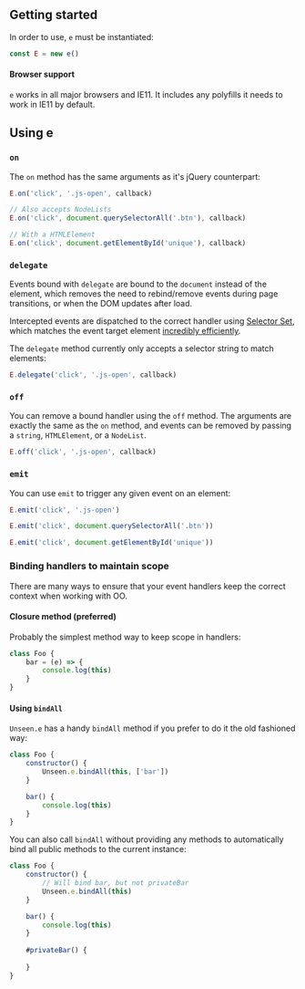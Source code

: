 ## Getting started

In order to use, `e` must be instantiated:

````js
const E = new e()
````

#### Browser support
`e` works in all major browsers and IE11. It includes any polyfills it needs to work in IE11 by default.


## Using e

### `on`
The `on` method has the same arguments as it's jQuery counterpart:

````js
E.on('click', '.js-open', callback)

// Also accepts NodeLists
E.on('click', document.querySelectorAll('.btn'), callback)

// With a HTMLElement
E.on('click', document.getElementById('unique'), callback)
````

### `delegate`
Events bound with `delegate` are bound to the `document` instead of the element, which removes the need to rebind/remove events during page transitions, or when the DOM updates after load.

Intercepted events are dispatched to the correct handler using [Selector Set](https://github.com/josh/selector-set), which matches the event target element [incredibly efficiently](https://github.com/josh/selector-set#inspired-by-browsers).

The `delegate` method currently only accepts a selector string to match elements:
````js
E.delegate('click', '.js-open', callback)
````

### `off`
You can remove a bound handler using the `off` method. The arguments are exactly the same as the `on` method, and events can be removed by passing a `string`, `HTMLElement`, or a `NodeList`.

````js
E.off('click', '.js-open', callback)
````



### `emit`
You can use `emit` to trigger any given event on an element:
````js
E.emit('click', '.js-open')

E.emit('click', document.querySelectorAll('.btn'))

E.emit('click', document.getElementById('unique'))
````




### Binding handlers to maintain scope
There are many ways to ensure that your event handlers keep the correct context when working with OO.

#### Closure method (preferred)

Probably the simplest method way to keep scope in handlers:

````js
class Foo {
    bar = (e) => {
        console.log(this)
    }
}
````

#### Using `bindAll`

`Unseen.e` has a handy `bindAll` method if you prefer to do it the old fashioned way:
````js
class Foo {
    constructor() {
        Unseen.e.bindAll(this, ['bar'])
    }

    bar() {
        console.log(this)
    }
}
````

You can also call `bindAll` without providing any methods to automatically bind all public methods to the current instance:

````js
class Foo {
    constructor() {
        // Will bind bar, but not privateBar
        Unseen.e.bindAll(this)
    }

    bar() {
        console.log(this)
    }
    
    #privateBar() {
    
    }
}
````

